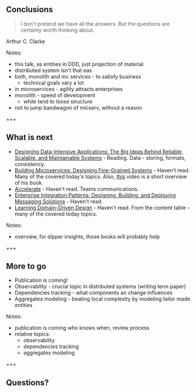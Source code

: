 ## Conclusions

>I don't pretend we have all the answers. But the questions are certainly worth thinking about.

Arthur C. Clarke

Notes:
- this talk, as entities in DDD, just projection of material
- distributed system isn't that eas 
- both, monolith and mc services - to satisfy business
  - technical goals vary a lot
- in microservices - agility attracts enterprises
- monolith - speed of development
  - while tend to loose structure
- not to jump bandwagon of micserv, without a reason

+++

## What is next

- [Designing Data-Intensive Applications: The Big Ideas Behind Reliable, Scalable, and Maintainable Systems](https://www.amazon.com/Designing-Data-Intensive-Applications-Reliable-Maintainable/dp/1449373321) - Reading. Data - storing, formats, consistency.
- [Building Microservices: Designing Fine-Grained Systems](https://www.amazon.com/Building-Microservices-Designing-Fine-Grained-Systems/dp/1491950358) - Haven't read. Many of the covered today's topics. Also, [this](https://www.youtube.com/watch?v=PFQnNFe27kU) video is a short overview of his book.
- [Accelerate](https://www.amazon.com/Accelerate-Software-Performing-Technology-Organizations/dp/1942788339) - Haven't read. Teams communications.
- [Enterprise Integration Patterns: Designing, Building, and Deploying Messaging Solutions](https://www.amazon.com/Enterprise-Integration-Patterns-Designing-Deploying/dp/0321200683/r) - Haven't read.
- [Learning Domain-Driven Design](https://www.oreilly.com/library/view/learning-domain-driven-design/9781098100124/) - Haven't read. From the content table - many of the covered today topics.

Notes:
- overview, for dipper insights, those books will probably help

+++

## More to go

- Publication is coming!
- Observability - crucial topic in distributed systems (writing term paper)
- Dependencies tracking - what components an change influences
- Aggregates modeling - beating local complexity by modeling tailor made entities

Notes:
- publication is coming who knows when, review process
- relative topics:
  - observability
  - dependencies tracking
  - aggregates modeling

+++

## Questions?

